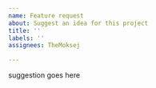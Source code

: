 ```yaml
---
name: Feature request
about: Suggest an idea for this project
title: ''
labels: ''
assignees: TheMoksej

---
```


suggestion goes here
